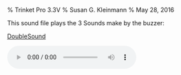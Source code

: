 % Trinket Pro 3.3V
% Susan G. Kleinmann
% May 28, 2016

This sound file plays the 3 Sounds make by the buzzer:

[DoubleSound](images/DoubleSound.wav)

<audio controls="1">
  <source src="images/DoubleSound.mp3"
            data-external="1" type="audio/mpeg">
  </source>
</audio>
